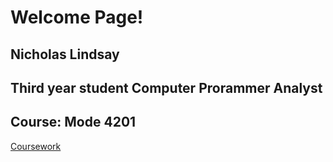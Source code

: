 <html>
<body>
  <h1>Welcome Page!</h1>
  
  <h2>Nicholas Lindsay</h2>
  
  <h2>Third year student Computer Prorammer Analyst</h2>
  
  <h2>Course: Mode 4201</h2>
  
  <a href="">Coursework</a>
  </body>
</html>
